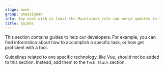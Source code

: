 ```yaml
---
stage: none
group: unassigned
info: Any user with at least the Maintainer role can merge updates to this content. For details, see https://docs.gitlab.com/ee/development/development_processes.html#development-guidelines-review.
title: Guides
---
```


This section contains guides to help our developers.
For example, you can find information about how to accomplish a specific task,
or how get proficient with a tool.

Guidelines related to one specific technology, like Vue, should not be added to this section. Instead, add them to the `Tech Stack` section.
